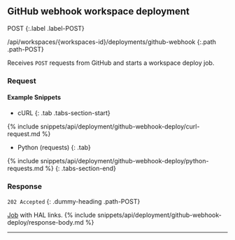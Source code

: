 ## GitHub webhook workspace deployment

POST
{:.label .label-POST}

/api/workspaces/{workspaces-id}/deployments/github-webhook
{:.path .path-POST}

Receives `POST` requests from GitHub and starts a workspace deploy job.

### Request
#### Example Snippets
- cURL
{: .tab .tabs-section-start}

{% include snippets/api/deployment/github-webhook-deploy/curl-request.md %}

- Python (requests)
{: .tab}

{% include snippets/api/deployment/github-webhook-deploy/python-requests.md %}
{: .tabs-section-end}

### Response
`202 Accepted`
{: .dummy-heading .path-POST}

[Job](jobs) with HAL links.
{% include snippets/api/deployment/github-webhook-deploy/response-body.md %}

---
